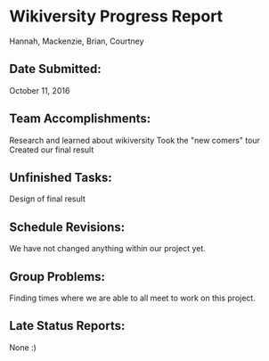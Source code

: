 # Wikiversity Progress Report 

Hannah, Mackenzie, Brian, Courtney 

## Date Submitted: 

October 11, 2016 

## Team Accomplishments: 

Research and learned about wikiversity
Took the "new comers" tour
Created our final result

## Unfinished Tasks: 

Design of final result 

## Schedule Revisions: 

We have not changed anything within our project yet.  

## Group Problems: 

Finding times where we are able to all meet to work on this project. 

## Late Status Reports: 

None :) 

